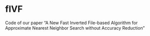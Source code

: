 # fIVF
Code of our paper “A New Fast Inverted File-based Algorithm for Approximate Nearest Neighbor Search without Accuracy Reduction”
